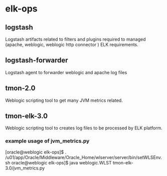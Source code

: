 # elk-ops
## logstash
Logstash artifacts related to filters and plugins required to managed (apache, weblogic, weblogic http connector ) ELK requirements.

## logstash-forwarder 
Logstash agent to forwarder weblogic and apache log files 

## tmon-2.0
Weblogic scripting tool to get many JVM metrics related. 

## tmon-elk-3.0
Weblogic scripting tool to creates log files to be processed by ELK platform. 
### example usage of jvm_metrics.py
[oracle@weblogic elk-ops]$ . /u01/app/Oracle/Middleware/Oracle_Home/wlserver/server/bin/setWLSEnv.sh
oracle@weblogic elk-ops]$ java weblogic.WLST tmon-elk-3.0/jvm_metrics.py
